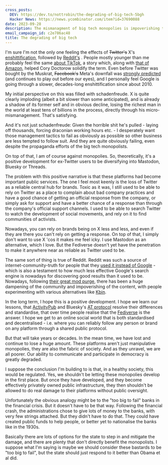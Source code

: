 ```yaml
---
cross_posts:
  DEV: https://dev.to/nottrobin/the-degrading-of-big-tech-5bgh
  Hacker News: https://news.ycombinator.com/item?id=37690088
date: 2023-09-28
description: The mismanagment of big tech monopolies is impoverishing the world. We should do something about it.
email_campaign_id: c2e786ac48
title: The degrading of big tech
---
```


I'm sure I'm not the only one feeling the effects of ~~Twitter's~~ X's [enshittification](https://en.wikipedia.org/wiki/Enshittification), followed by [Reddit's](https://medium.com/@mikegrindle/reddit-and-the-enshittification-of-social-media-659d41b5ab73) . People mostly younger than me probably feel the same [about TikTok](https://www.wired.com/story/tiktok-platforms-cory-doctorow/), a story which, along with [that of Amazon](https://doctorow.medium.com/how-monopoly-enshittified-amazon-83f42a585c3c), helped Cory Doctorow solidify the term. Even before Twitter was bought by the Muskrat, ~~Facebook's~~ Meta's downfall was [strongly predicted](https://onezero.medium.com/the-last-days-of-myspace-7bd197173603) (and continues to play out before our eyes), and I personally feel Google is going through a slower, decades-long enshittification since about 2010.

My initial perspective on this was filled with schadenfreude. X is quite clearly imploding (albeit a bit slower than some anticipated), and is already a shadow of its former self and in obvious decline, losing the richest man in the world at least tens of billions in the process, directly through his micro-mismanagement. That's satisfying.

And it's not just schadenfreude: Given the horrible shit he's pulled - laying off thousands, forcing draconian working hours etc. - I desperately want those management tactics to fail as obviously as possible so other business are less tempted to follow suit. And they are quite obviously failing, even despite the propaganda efforts of the big tech monopolists.

On top of that, I am of course against monopolies. So, theoretically, it's a positive development for ex-Twitter users to be diversifying into Mastodon, Bluesky or Threads.

The problem with this positive narrative is that these platforms had become important public services. The one I feel most keenly is the loss of Twitter as a reliable central hub for brands. Toxic as it was, I still used to be able to rely on Twitter as a place to complain about bad company practices and have a good chance of getting an official response from the company, or simply ask for support and have a better chance of a response than through the company's official support channels. I used to be able to search Twitter to watch the development of social movements, and rely on it to find communities of activists.

Nowadays, you can rely on brands being on X less and less, and even if they are there you can't rely on getting a response. On top of that, I simply don't want to use X 'cos it makes me feel icky. I use Mastodon as an alternative, which I love. But the Fediverse doesn't yet have the penetration to make it anywhere near as reliable as Twitter used to be.

The same sort of thing is true of Reddit. Reddit was such a source of internet-community-truth for people that they [used it instead of Google](https://weirdmarketingtales.com/why-people-are-adding-reddit-to-their-google-searches/) - which is also a testament to how much less effective Google's search engine is nowadays for discovering good results than it used to be. Nowadays, following [their great mod purge](https://arstechnica.com/gadgets/2023/09/are-reddits-replacement-mods-fit-to-fight-misinformation/), there has been a huge dampening of the community and impoverishing of the content, with people experimenting with various alternatives like [Kbin](https://kbin.social/).

In the long term, I hope this is a positive development. I hope we learn our lessons, that [ActivityPub](https://en.wikipedia.org/wiki/ActivityPub) and Bluesky's [AT protocol](https://atproto.com/) resolve their differences and standardise, that over time people realise that the [Fediverse](https://en.wikipedia.org/wiki/Fediverse) is the answer. I hope we get to an online social world that is both standardised and decentralised - i.e. where you can reliably follow any person or brand on any platform through a shared public protocol.

But that will take years or decades. In the mean time, we have lost and continue to lose a huge amount. These platforms aren't just manipulative monopolies, they are also the fabric of society. And as they unravel, we are all poorer. Our ability to communicate and participate in democracy is greatly degraded.

I suppose the conclusion I'm building to is that, in a healthy society, this would be regulated. Yes, we shouldn't be letting these monopolies develop in the first place. But once they have developed, and they become effectively privately owned public infrastructure, they then shouldn't be allowed to do real damage to their platforms without public oversight.

Unfortunately the obvious analogy might be to the "too big to fail" banks in the financial crisis. But it doesn't have to be that way. Following the financial crash, the administrations chose to give lots of money to the banks, with very few strings attached. But they didn't have to do that. They could have created public funds to help people, or better yet to nationalise the banks like in the 1930s.

Basically there are lots of options for the state to step in and mitigate the damage, and there are plenty that don't directly benefit the monopolists. I suppose what I'm saying is maybe we should consider these bastards to be "too big to fail", but the state should just respond to it better than Obama et al did.